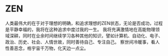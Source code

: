 # ZEN
人类最伟大的在于对于理想的明确，和追求理想的ZEN状态，无论是否成功，过程是平静幸福的，我将在这种追求中度过我的一生。
我将充满激情地在高能物理领域深耕，同时在业余时间继续学习各种其他的知识，譬如计算机、自动化、电子、政治、历史、社会、人情世故，同时善待自己、专注自己。
察世间冷暖事，看人性善恶念，格宇宙千万物，化天边一点尘。
